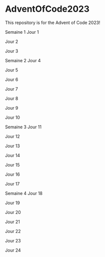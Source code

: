 # AdventOfCode2023
This repository is for the Advent of Code 2023!

Semaine 1
Jour 1


Jour 2


Jour 3


Semaine 2
Jour 4


Jour 5


Jour 6


Jour 7


Jour 8


Jour 9


Jour 10


Semaine 3
Jour 11


Jour 12


Jour 13


Jour 14


Jour 15


Jour 16


Jour 17


Semaine 4
Jour 18


Jour 19


Jour 20


Jour 21


Jour 22


Jour 23


Jour 24
